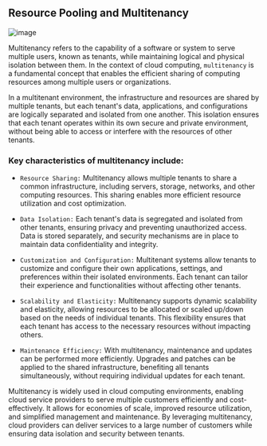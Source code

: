## Resource Pooling and Multitenancy


![image](https://github.com/adeleke123/I4GCybersecurity/assets/51156057/cab2fe9a-5056-4969-83c5-0a01e537258b)



Multitenancy refers to the capability of a software or system to serve multiple users, known as tenants, while maintaining logical and physical isolation between them. In the context of cloud computing, `multitenancy` is a fundamental concept that enables the efficient sharing of computing resources among multiple users or organizations.

In a multitenant environment, the infrastructure and resources are shared by multiple tenants, but each tenant's data, applications, and configurations are logically separated and isolated from one another. This isolation ensures that each tenant operates within its own secure and private environment, without being able to access or interfere with the resources of other tenants.

### Key characteristics of multitenancy include:

+ `Resource Sharing:` Multitenancy allows multiple tenants to share a common infrastructure, including servers, storage, networks, and other computing resources. This sharing enables more efficient resource utilization and cost optimization.

+ `Data Isolation:` Each tenant's data is segregated and isolated from other tenants, ensuring privacy and preventing unauthorized access. Data is stored separately, and security mechanisms are in place to maintain data confidentiality and integrity.

+ `Customization and Configuration:` Multitenant systems allow tenants to customize and configure their own applications, settings, and preferences within their isolated environments. Each tenant can tailor their experience and functionalities without affecting other tenants.

+ `Scalability and Elasticity:` Multitenancy supports dynamic scalability and elasticity, allowing resources to be allocated or scaled up/down based on the needs of individual tenants. This flexibility ensures that each tenant has access to the necessary resources without impacting others.

+ `Maintenance Efficiency:` With multitenancy, maintenance and updates can be performed more efficiently. Upgrades and patches can be applied to the shared infrastructure, benefiting all tenants simultaneously, without requiring individual updates for each tenant.

Multitenancy is widely used in cloud computing environments, enabling cloud service providers to serve multiple customers efficiently and cost-effectively. It allows for economies of scale, improved resource utilization, and simplified management and maintenance. By leveraging multitenancy, cloud providers can deliver services to a large number of customers while ensuring data isolation and security between tenants.
